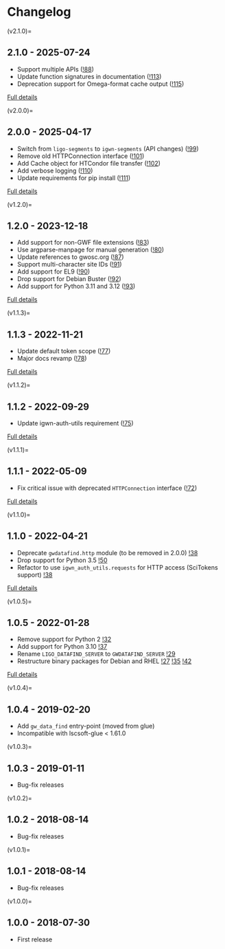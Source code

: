 <!-- markdownlint-disable MD022 -->

# Changelog

(v2.1.0)=
## 2.1.0 - 2025-07-24

-   Support multiple APIs
    ([!88](https://git.ligo.org/computing/gwdatafind/client/-/merge_requests/88))
-   Update function signatures in documentation
    ([!113](https://git.ligo.org/computing/gwdatafind/client/-/merge_requests/113))
-   Deprecation support for Omega-format cache output
    ([!115](https://git.ligo.org/computing/gwdatafind/client/-/merge_requests/115))

[Full details](https://git.ligo.org/computing/gwdatafind/client/-/releases/2.1.0)

(v2.0.0)=
## 2.0.0 - 2025-04-17

-   Switch from `ligo-segments` to `igwn-segments` (API changes)
    ([!99](https://git.ligo.org/computing/gwdatafind/client/-/merge_requests/99))
-   Remove old HTTPConnection interface
    ([!101](https://git.ligo.org/computing/gwdatafind/client/-/merge_requests/101))
-   Add Cache object for HTCondor file transfer
    ([!102](https://git.ligo.org/computing/gwdatafind/client/-/merge_requests/102))
-   Add verbose logging
    ([!110](https://git.ligo.org/computing/gwdatafind/client/-/merge_requests/110))
-   Update requirements for pip install
    ([!111](https://git.ligo.org/computing/gwdatafind/client/-/merge_requests/111))

[Full details](https://git.ligo.org/computing/gwdatafind/client/-/releases/2.0.0)

(v1.2.0)=
## 1.2.0 - 2023-12-18

-   Add support for non-GWF file extensions
    ([!83](https://git.ligo.org/computing/gwdatafind/client/-/merge_requests/83))
-   Use argparse-manpage for manual generation
    ([!80](https://git.ligo.org/computing/gwdatafind/client/-/merge_requests/80))
-   Update references to gwosc.org
    ([!87](https://git.ligo.org/computing/gwdatafind/client/-/merge_requests/87))
-   Support multi-character site IDs
    ([!91](https://git.ligo.org/computing/gwdatafind/client/-/merge_requests/91))
-   Add support for EL9
    ([!90](https://git.ligo.org/computing/gwdatafind/client/-/merge_requests/90))
-   Drop support for Debian Buster
    ([!92](https://git.ligo.org/computing/gwdatafind/client/-/merge_requests/92))
-   Add support for Python 3.11 and 3.12
    ([!93](https://git.ligo.org/computing/gwdatafind/client/-/merge_requests/93))

[Full details](https://git.ligo.org/computing/gwdatafind/client/-/releases/1.2.0)

(v1.1.3)=
## 1.1.3 - 2022-11-21

-   Update default token scope
    ([!77](https://git.ligo.org/computing/gwdatafind/client/-/merge_requests/77))
-   Major docs revamp
    ([!78](https://git.ligo.org/computing/gwdatafind/client/-/merge_requests/78))

[Full details](https://git.ligo.org/computing/gwdatafind/client/-/releases/1.1.3)

(v1.1.2)=
## 1.1.2 - 2022-09-29

-   Update igwn-auth-utils requirement
    ([!75](https://git.ligo.org/computing/gwdatafind/client/-/merge_requests/75))

[Full details](https://git.ligo.org/computing/gwdatafind/client/-/releases/1.1.2)

(v1.1.1)=
## 1.1.1 - 2022-05-09

-   Fix critical issue with deprecated `HTTPConnection` interface
    ([!72](https://git.ligo.org/computing/gwdatafind/client/-/merge_requests/72))

[Full details](https://git.ligo.org/computing/gwdatafind/client/-/releases/1.1.1)

(v1.1.0)=
## 1.1.0 - 2022-04-21

-   Deprecate `gwdatafind.http` module (to be removed in 2.0.0)
    [!38](https://git.ligo.org/computing/gwdatafind/client/-/merge_requests/38)
-   Drop support for Python 3.5
    [!50](https://git.ligo.org/computing/gwdatafind/client/-/merge_requests/50)
-   Refactor to use `igwn_auth_utils.requests` for HTTP access (SciTokens support)
    [!38](https://git.ligo.org/computing/gwdatafind/client/-/merge_requests/38)

[Full details](https://git.ligo.org/computing/gwdatafind/client/-/releases/1.1.0)

(v1.0.5)=
## 1.0.5 - 2022-01-28

-   Remove support for Python 2
    [!32](https://git.ligo.org/computing/gwdatafind/client/-/merge_requests/32)
-   Add support for Python 3.10
    [!37](https://git.ligo.org/computing/gwdatafind/client/-/merge_requests/37)
-   Rename `LIGO_DATAFIND_SERVER` to `GWDATAFIND_SERVER`
    [!29](https://git.ligo.org/computing/gwdatafind/client/-/merge_requests/29)
-   Restructure binary packages for Debian and RHEL
    [!27](https://git.ligo.org/computing/gwdatafind/client/-/merge_requests/27)
    [!35](https://git.ligo.org/computing/gwdatafind/client/-/merge_requests/35)
    [!42](https://git.ligo.org/computing/gwdatafind/client/-/merge_requests/42)

[Full details](https://git.ligo.org/computing/gwdatafind/client/-/releases/1.0.5)

(v1.0.4)=
## 1.0.4 - 2019-02-20

- Add `gw_data_find` entry-point (moved from glue)
- Incompatible with lscsoft-glue < 1.61.0

(v1.0.3)=
## 1.0.3 - 2019-01-11

- Bug-fix releases

(v1.0.2)=
## 1.0.2 - 2018-08-14

- Bug-fix releases

(v1.0.1)=
## 1.0.1 - 2018-08-14

- Bug-fix releases

(v1.0.0)=
## 1.0.0 - 2018-07-30

- First release
